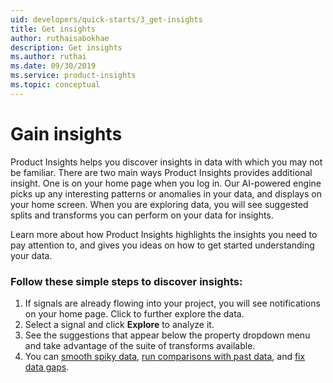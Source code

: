 ```yaml
---
uid: developers/quick-starts/3_get-insights
title: Get insights
author: ruthaisabokhae
description: Get insights
ms.author: ruthai
ms.date: 09/30/2019
ms.service: product-insights
ms.topic: conceptual
---
```

# Gain insights

Product Insights helps you discover insights in data with which you may not be familiar. There are two main ways Product Insights provides additional insight. One is on your home page when you log in. Our AI-powered engine picks up any interesting patterns or anomalies in your data, and displays on your home screen. When you are exploring data, you will see suggested splits and transforms you can perform on your data for insights.  

Learn more about how Product Insights highlights the insights you need to pay attention to, and gives you ideas on how to get started understanding your data.   
 
 
### Follow these simple steps to discover insights:
1. If signals are already flowing into your project, you will see notifications on your home page. Click to further explore the data.   
2. Select a signal and click **Explore** to analyze it.    
3. See the suggestions that appear below the property dropdown menu and take advantage of the suite of transforms available.  
4. You can [smooth spiky data](../tutorials/insights-smooth-data.md), [run comparisons with past data](../tutorials/insights-run-comparisons.md), and [fix data gaps](../tutorials/insights-fix-data-gaps.md). 

